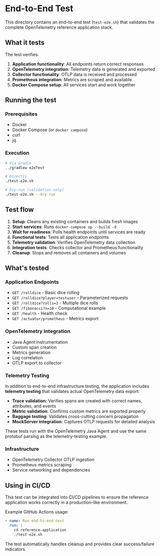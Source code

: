 # End-to-End Test

This directory contains an end-to-end test (`test-e2e.sh`) that validates the complete OpenTelemetry reference application stack.

## What it tests

The test verifies:
1. **Application functionality**: All endpoints return correct responses
2. **OpenTelemetry integration**: Telemetry data is generated and exported
3. **Collector functionality**: OTLP data is received and processed
4. **Prometheus integration**: Metrics are scraped and available
5. **Docker Compose setup**: All services start and work together

## Running the test

### Prerequisites

- Docker
- Docker Compose (or `docker compose`)
- curl
- jq

### Execution

```bash
# Via Gradle
../gradlew e2eTest

# Directly
./test-e2e.sh

# Dry-run (validation only)
./test-e2e.sh --dry-run
```

## Test flow

1. **Setup**: Cleans any existing containers and builds fresh images
2. **Start services**: Runs `docker-compose up --build -d`
3. **Wait for readiness**: Polls health endpoints until services are ready
4. **Functional tests**: Tests all application endpoints
5. **Telemetry validation**: Verifies OpenTelemetry data collection
6. **Integration tests**: Checks collector and Prometheus functionality
7. **Cleanup**: Stops and removes all containers and volumes

## What's tested

### Application Endpoints
- `GET /rolldice` - Basic dice rolling
- `GET /rolldice?player=testuser` - Parameterized requests
- `GET /rolldice?rolls=3` - Multiple dice rolls
- `GET /fibonacci?n=10` - Computational example
- `GET /health` - Health check
- `GET /actuator/prometheus` - Metrics export

### OpenTelemetry Integration
- Java Agent instrumentation
- Custom span creation
- Metrics generation
- Log correlation
- OTLP export to collector

### Telemetry Testing
In addition to end-to-end infrastructure testing, the application includes **telemetry testing** that validates actual OpenTelemetry data export:

- **Trace validation**: Verifies spans are created with correct names, attributes, and events
- **Metric validation**: Confirms custom metrics are exported properly  
- **Baggage testing**: Validates cross-cutting concern propagation
- **MockServer integration**: Captures OTLP requests for detailed analysis

These tests run with the OpenTelemetry Java Agent and use the same protobuf parsing as the telemetry-testing example.

### Infrastructure
- OpenTelemetry Collector OTLP ingestion
- Prometheus metrics scraping
- Service networking and dependencies

## Using in CI/CD

This test can be integrated into CI/CD pipelines to ensure the reference application works correctly in a production-like environment.

Example GitHub Actions usage:
```yaml
- name: Run end-to-end test
  run: |
    cd reference-application
    ./test-e2e.sh
```

The test automatically handles cleanup and provides clear success/failure indicators.